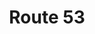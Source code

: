 ---
sortOrder: 1
title: "Route 53"
description: "Chances are, when you typed in nigelaukland.com, you used the DNS servers provided by AWS Route 53. The domain is registered with the AWS Registrar and traffic is directed according to the Hosted Zone entries."
category: "Networking & Content Delivery"
pubDate: "13 Feb 2025"
heroImage: "/AWS-Route-53.png"
---